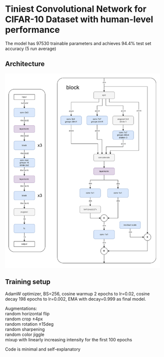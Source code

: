 # Tiniest Convolutional Network for CIFAR-10 Dataset with human-level performance

The model has 97530 trainable parameters and achieves 94.4% test set accuracy (5 run average)

## Architecture

![network architecture](archl.png)

## Training setup

AdamW optimizer, BS=256, cosine warmup 2 epochs to lr=0.02, cosine decay 198 epochs to lr=0.002, EMA with decay=0.999 as final model.

Augmentations:  
random horizontal flip  
random crop ±4px  
random rotation ±15deg  
random sharpening  
random color jiggle  
mixup with linearly increasing intensity for the first 100 epochs  

Code is minimal and self-explanatory
